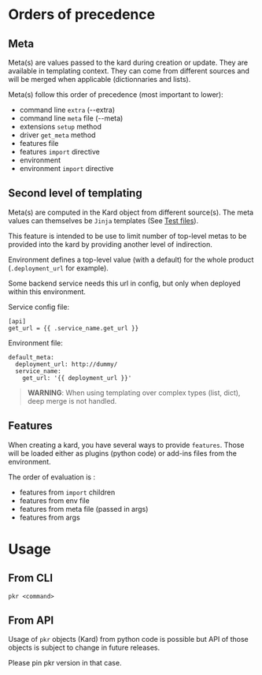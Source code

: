 # Orders of precedence

## Meta
Meta(s) are values passed to the kard during creation or update. They are available in templating context. They can come from different sources and will be merged when applicable (dictionnaries and lists).

Meta(s) follow this order of precedence (most important to lower):
 * command line `extra` (--extra)
 * command line `meta` file (--meta)
 * extensions `setup` method
 * driver `get_meta` method
 * features file
 * features `import` directive
 * environment
 * environment `import` directive

## Second level of templating

Meta(s) are computed in the Kard object from different source(s). The meta values can themselves be `Jinja` templates (See [Test files](../test/files/path1/env/dev/env.yml)).

This feature is intended to be use to limit number of top-level metas to be provided into the kard by providing another level of indirection.

Environment defines a top-level value (with a default) for the whole product (`.deployment_url` for example).

Some backend service needs this url in config, but only when deployed within this environment.

Service config file:
```
[api]
get_url = {{ .service_name.get_url }}
```

Environment file:
```
default_meta:
  deployment_url: http://dummy/
  service_name:
    get_url: '{{ deployment_url }}'
```

> **WARNING**: When using templating over complex types (list, dict), deep merge is not handled.

## Features
When creating a kard, you have several ways to provide `features`. Those will be loaded either as plugins (python code) or add-ins files from the environment.

The order of evaluation is :
 * features from `import` children
 * features from env file
 * features from meta file (passed in args)
 * features from args

# Usage

## From CLI

```
pkr <command>
```

## From API

Usage of `pkr` objects (Kard) from python code is possible but API of those objects is subject to change in future releases.

Please pin pkr version in that case.
